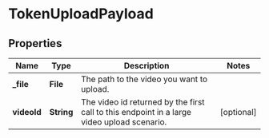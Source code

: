 

# TokenUploadPayload


## Properties

| Name | Type | Description | Notes |
|------------ | ------------- | ------------- | -------------|
|**_file** | **File** | The path to the video you want to upload. |  |
|**videoId** | **String** | The video id returned by the first call to this endpoint in a large video upload scenario. |  [optional] |



